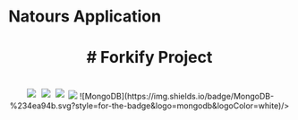 # Natours Application

<div align="center" dir="auto">
  <h1 dir="auto"># Forkify Project</h1>
  <br>
<img src="https://img.shields.io/badge/JavaScript-F7DF1E?style=for-the-badge&logo=javascript&logoColor=black" style="padding: 3px"/> <img src="https://img.shields.io/badge/HTML-239120?style=for-the-badge&logo=html5&logoColor=white" style="padding: 3px"/> <img src="https://img.shields.io/badge/CSS3-1572B6?style=for-the-badge&logo=css3&logoColor=white" style="padding: 3px"/>  <img src="https://img.shields.io/badge/Visual%20Studio%20Code-0078d7.svg?style=for-the-badge&logo=visual-studio-code&logoColor=white"/> ![MongoDB](https://img.shields.io/badge/MongoDB-%234ea94b.svg?style=for-the-badge&logo=mongodb&logoColor=white)/>
  </br>
</div>
